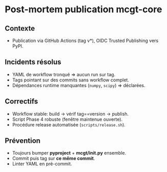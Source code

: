# Post-mortem publication mcgt-core

## Contexte
- Publication via GitHub Actions (tag v*), OIDC Trusted Publishing vers PyPI.

## Incidents résolus
- YAML de workflow tronqué ⇒ aucun run sur tag.
- Tags pointant sur des commits sans workflow complet.
- Dépendances runtime manquantes (`numpy`, `scipy`) ⇒ déclarées.

## Correctifs
- Workflow stable: build → vérif tag==version → publish.
- Script Phase 4 robuste (fenêtre maintenue ouverte).
- Procédure release automatisée (`scripts/release.sh`).

## Prévention
- Toujours bumper **pyproject** + **mcgt/__init__.py** ensemble.
- Commit puis tag sur **ce même commit**.
- Linter YAML en pré-commit.
